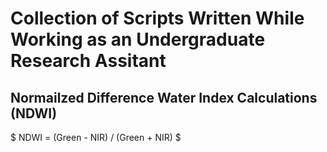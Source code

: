 # Collection of Scripts Written While Working as an Undergraduate Research Assitant

## Normailzed Difference Water Index Calculations (NDWI) 

$ NDWI = (Green - NIR) / (Green + NIR) $

